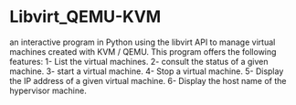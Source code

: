 # Libvirt_QEMU-KVM
an interactive program in Python using the libvirt API to manage virtual machines created with KVM / QEMU.
This program offers the following features:
1- List the virtual machines.
2- consult the status of a given machine.
3- start a virtual machine.
4- Stop a virtual machine.
5- Display the IP address of a given virtual machine.
6- Display the host name of the hypervisor machine.
